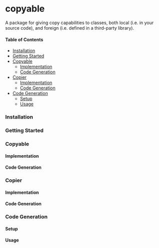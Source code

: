 # copyable

A package for giving copy capabilities to classes, both local (i.e. in
your source code), and foreign (i.e. defined in a third-party library).

#### Table of Contents
- [Installation](#installation)
- [Getting Started](#getting-started)
- [Copyable](#copyable-2)
  - [Implementation](#implementation-1)
  - [Code Generation](#copyable-code-generation)
- [Copier](#copier)
  - [Implementation](#implementation-2)
  - [Code Generation](#copier-code-generation) 
- [Code Generation](#code-generation)
  - [Setup](#codegen-setup) 
  - [Usage](#codegen-usage)
 

### Installation

### Getting Started

### Copyable

#### Implementation

#### Code Generation

### Copier

#### Implementation

#### Code Generation

### Code Generation

#### Setup

#### Usage
